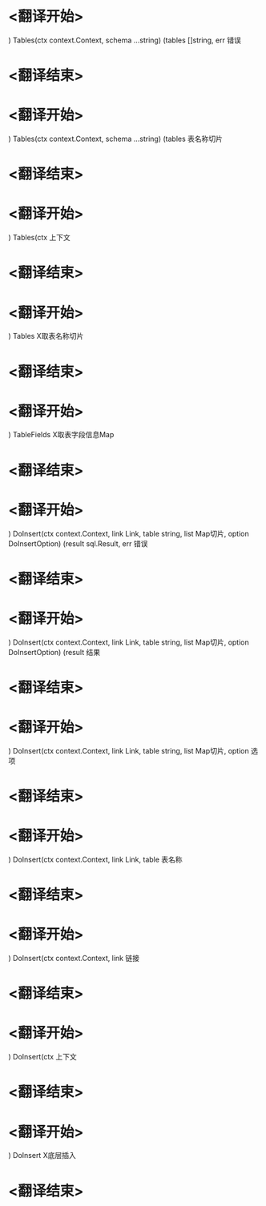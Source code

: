 
# <翻译开始>
) Tables(ctx context.Context, schema ...string) (tables []string, err
错误
# <翻译结束>

# <翻译开始>
) Tables(ctx context.Context, schema ...string) (tables
表名称切片
# <翻译结束>

# <翻译开始>
) Tables(ctx
上下文
# <翻译结束>

# <翻译开始>
) Tables
X取表名称切片
# <翻译结束>

# <翻译开始>
) TableFields
X取表字段信息Map
# <翻译结束>

# <翻译开始>
) DoInsert(ctx context.Context, link Link, table string, list Map切片, option DoInsertOption) (result sql.Result, err
错误
# <翻译结束>

# <翻译开始>
) DoInsert(ctx context.Context, link Link, table string, list Map切片, option DoInsertOption) (result
结果
# <翻译结束>

# <翻译开始>
) DoInsert(ctx context.Context, link Link, table string, list Map切片, option
选项
# <翻译结束>

# <翻译开始>
) DoInsert(ctx context.Context, link Link, table
表名称
# <翻译结束>

# <翻译开始>
) DoInsert(ctx context.Context, link
链接
# <翻译结束>

# <翻译开始>
) DoInsert(ctx
上下文
# <翻译结束>

# <翻译开始>
) DoInsert
X底层插入
# <翻译结束>
